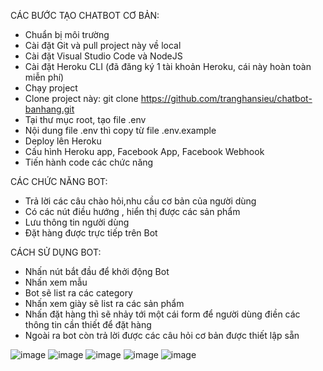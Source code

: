 CÁC BƯỚC TẠO CHATBOT CƠ BẢN:
- Chuẩn bị môi trường
- Cài đặt Git và pull project này về local
- Cài đặt Visual Studio Code và NodeJS
- Cài đặt Heroku CLI (đã đăng ký 1 tài khoản Heroku, cái này hoàn toàn miễn phí)
- Chạy project
- Clone project này: git clone https://github.com/tranghansieu/chatbot-banhang.git
- Tại thư mục root, tạo file .env
- Nội dung file .env thì copy từ file .env.example
- Deploy lên Heroku
- Cấu hình Heroku app, Facebook App, Facebook Webhook
- Tiến hành code các chức năng

CÁC CHỨC NĂNG BOT:
- Trả lời các câu chào hỏi,nhu cầu cơ bản của người dùng
- Có các nút điều hướng , hiển thị được các sản phẩm
- Lưu thông tin người dùng
- Đặt hàng được trực tiếp trên Bot

CÁCH SỬ DỤNG BOT:
- Nhấn nút bắt đầu để khởi động Bot
- Nhấn xem mẫu
- Bot sẽ list ra các category
- Nhấn xem giày sẽ list ra các sản phẩm
- Nhấn đặt hàng thì sẽ nhảy tới một cái form để người dùng điền các thông tin cần thiết để đặt hàng
- Ngoài ra bot còn trả lời được các câu hỏi cơ bản được thiết lập sẵn

![image](https://user-images.githubusercontent.com/89024641/131147742-311dcf34-87d3-4b36-b1b9-9694eb0e927d.png)
![image](https://user-images.githubusercontent.com/89024641/131147858-f50f7726-26ce-4894-8fd7-cbc77eed3a02.png)
![image](https://user-images.githubusercontent.com/89024641/131147981-1d6c971b-6e26-41e3-9302-75734dc4f444.png)
![image](https://user-images.githubusercontent.com/89024641/131148113-8a08fa42-ae41-42e4-99f7-8f0d63be1f7a.png)
![image](https://user-images.githubusercontent.com/89024641/131148312-73a737f3-b3ec-4eca-ba35-f697890c15c7.png)





